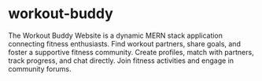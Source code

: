 # workout-buddy
The Workout Buddy Website is a dynamic MERN stack application connecting fitness enthusiasts. Find workout partners, share goals, and foster a supportive fitness community. Create profiles, match with partners, track progress, and chat directly. Join fitness activities and engage in community forums.
